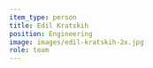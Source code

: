 ```yaml
---
item_type: person
title: Edil Kratskih
position: Engineering
image: images/edil-kratskih-2x.jpg
role: team
---
```


